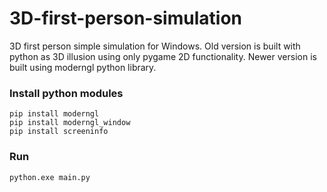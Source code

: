 # 3D-first-person-simulation

3D first person simple simulation for Windows.
Old version is built with python as 3D illusion using only pygame 2D functionality.
Newer version is built using moderngl python library.

### Install python modules

```
pip install moderngl
pip install moderngl_window
pip install screeninfo
```

### Run

```
python.exe main.py
```
